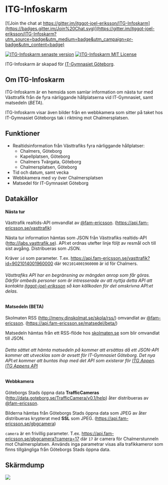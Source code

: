 ITG-Infoskarm
============================

[![Join the chat at https://gitter.im/itggot-joel-eriksson/ITG-Infoskarm](https://badges.gitter.im/Join%20Chat.svg)](https://gitter.im/itggot-joel-eriksson/ITG-Infoskarm?utm_source=badge&utm_medium=badge&utm_campaign=pr-badge&utm_content=badge)

[![ITG-Infoskarm senaste version](https://img.shields.io/badge/Senaste_version-1.0--beta.4-green.svg?style=flat-square)](https://github.com/itggot-joel-eriksson/ITG-Infoskarm/releases)
[![ITG-Infoskarm MIT License](https://img.shields.io/badge/licens-MIT-blue.svg?style=flat-square)](LICENSE)

ITG-Infoskarm är skapad för [IT-Gymnasiet Göteborg](http://it-gymnasiet.se/vara-skolor/goteborg).

## Om ITG-Infoskarm
ITG-Infoskarm är en hemsida som samlar information om nästa tur med Västtrafik från de fyra närliggande hållplatserna vid IT-Gymnasiet, samt matsedeln (_BETA_).

ITG-Infoskarm visar även bilder från en webbkamera som sitter på taket hos IT-Gymnasiet Göteborgs tak i riktning mot Chalmersplatsen.

## Funktioner

- Realtidsinformation från Västtrafiks fyra närliggande hållplatser:
    - Chalmers, Göteborg
    - Kapellplatsen, Göteborg
    - Chalmers Tvärgata, Göteborg
    - Chalmersplatsen, Göteborg
- Tid och datum, samt vecka
- Webbkamera med vy över Chalmersplatsen
- Matsedel för IT-Gymnasiet Göteborg

## Datakällor

#### Nästa tur
Västtrafik realtids-API omvandlat av [@fam-ericsson](https://github.com/fam-ericsson). (https://api.fam-ericsson.se/vasttrafik)

Nästa tur information hämtas som JSON från Västtrafiks realtids-API (http://labs.vasttrafik.se). API:et ordnas utefter linje följt av resmål och till sist avgång. Distribueras som JSON.

Kräver `id` som parameter. T.ex. https://api.fam-ericsson.se/vasttrafik?id=9021014001960000 där `9021014001960000` är id för Chalmers.

###### _Västtrafiks API har en begränsning av mängden anrop som får göras. Därför ombeds personer som är intresserade av att nyttja detta API att kontakta [itggot-joel-eriksson](mailto:joel.eriksson3@itggot.se?subject=ITG-Infoskarm@GitHub) så kan källkoden för det omskrivna API:et delas._

#### Matsedeln (__BETA__)
Skolmaten RSS (http://meny.dinskolmat.se/skola/rss/) omvandlat av [@fam-ericsson](https://github.com/fam-ericsson). (https://api.fam-ericsson.se/matsedel/beta/)

Matsedeln hämtas från ett RSS-flöde hos [skolmaten.se](http://skolmaten.se) som blir omvandlat till JSON.

###### _Detta sättet att hämta matsedeln på kommer att ersättas då ett JSON-API kommer att utvecklas som är avsett för IT-Gymnasiet Göteborg. Det nya API:et kommer att buntas ihop med det API som existerar för [ITG Appen](http://itgappen.se)._ [ITG Appens API](https://api.itgappen.se)

#### Webbkamera
Göteborgs Stads öppna data __TrafficCameras__ (http://data.goteborg.se/TrafficCamera/v0.1/help) åter distribueras av [@fam-ericsson](https://github.com/fam-ericsson).

Bilderna hämtas från Göteborgs Stads öppna data som JPEG av åter distribueras krypterat med __SSL__ som JPEG. (https://api.fam-ericsson.se/gbgcamera)

`camera` är en frivillig parameter. T.ex. https://api.fam-ericsson.se/gbgcamera?camera=17 där `17` är camera för Chalmerstunneln mot Chalmersplatsen. Används inga parametrar visas alla trafikkameror som finns tillgängliga från Göteborgs Stads öppna data.

## Skärmdump
<img src="https://i.imgur.com/jP7e0lb.png">
